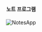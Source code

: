 <div align="center"> 

 #### 노트 프로그램

![NotesApp](https://github.com/user-attachments/assets/20b23dd4-be78-40c5-b5ec-5c1917e21708)


</div>
